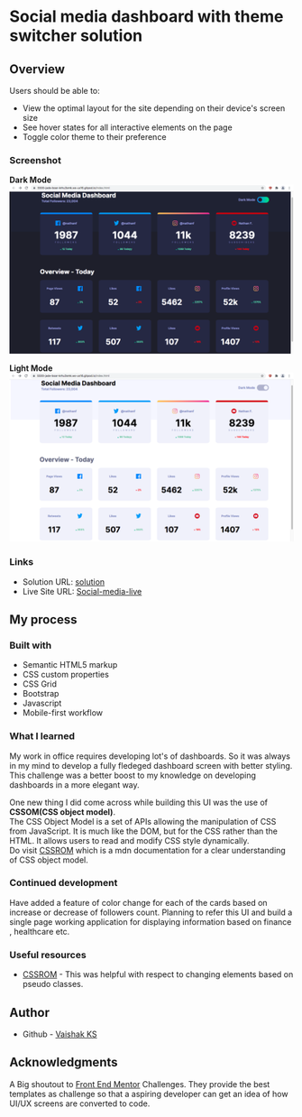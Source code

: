 # Social media dashboard with theme switcher solution

## Overview

Users should be able to:

- View the optimal layout for the site depending on their device's screen size
- See hover states for all interactive elements on the page
- Toggle color theme to their preference

### Screenshot

**Dark Mode**<br>
![dark](New-Designs/desktop-dark.png)

**Light Mode**<br>
![dark](New-Designs/desktop-light.png)

### Links

- Solution URL: [solution](#https://your-solution-url.com)
- Live Site URL: [Social-media-live](#https://your-live-site-url.com)

## My process

### Built with

- Semantic HTML5 markup
- CSS custom properties
- CSS Grid
- Bootstrap
- Javascript
- Mobile-first workflow

### What I learned

My work in office requires developing lot's of dashboards. So it was always in my mind to develop a fully fledeged dashboard screen with better styling. This challenge was a better boost to my knowledge on developing dashboards in a more elegant way.

One new thing I did come across while building this UI was the use of **CSSOM(CSS object model)**.<br>
The CSS Object Model is a set of APIs allowing the manipulation of CSS from JavaScript. It is much like the DOM, but for the CSS rather than the HTML. It allows users to read and modify CSS style dynamically.<br>
Do visit [CSSROM](https://developer.mozilla.org/en-US/docs/Web/API/CSS_Object_Model) which is a mdn documentation for a clear understanding of CSS object model.

### Continued development

Have added a feature of color change for each of the cards based on increase or decrease of followers count. Planning to refer this UI and build a single page working application for displaying information based on finance , healthcare etc.

### Useful resources

- [CSSROM](https://developer.mozilla.org/en-US/docs/Web/API/CSS_Object_Model) - This was helpful with respect to changing elements based on pseudo classes. 

## Author

- Github - [Vaishak KS](https://github.com/VaishakKS)

## Acknowledgments

A Big shoutout to [Front End Mentor](https://www.frontendmentor.io?ref=challenge) Challenges. They provide the best templates as challenge so that a aspiring developer can get an idea of how UI/UX screens are converted to code. 

